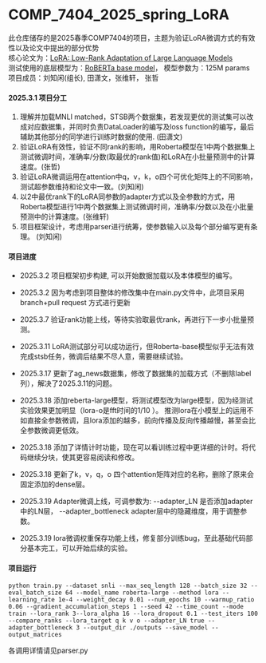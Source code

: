 # COMP_7404_2025_spring_LoRA
此仓库储存的是2025春季COMP7404的项目，主题为验证LoRA微调方式的有效性以及论文中提出的部分优势       
核心论文为：[LoRA: Low-Rank Adaptation of Large Language Models](https://arxiv.org/abs/2106.09685)        
测试使用的底层模型为：[RoBERTa base model](https://huggingface.co/FacebookAI/roberta-base)， 模型参数为：125M params       
项目成员：刘知闲(组长), 田潇文，张维轩， 张哲      
#### 2025.3.1  项目分工
1. 理解并加载MNLI matched，STSB两个数据集，若发现更优的测试集可以改成对应数据集，并同时负责DataLoader的编写及loss function的编写，最后辅助其他部分的同学进行训练时数据的使用. (田潇文)
2. 验证LoRA有效性，验证不同rank的影响，用Roberta模型在1中两个数据集上测试微调时间，准确率/分数(取最优的rank值)和LoRA在小批量预测中的计算速度。(张哲)
3. 验证LoRA微调运用在attention中q，v，k，o四个可优化矩阵上的不同影响，测试超参数维持和论文中一致。(刘知闲) 
4. 以2中最优rank下的LoRA同参数的adapter方式以及全参数的方式，用Roberta模型进行1中两个数据集上测试微调时间，准确率/分数以及在小批量预测中的计算速度。(张维轩)
5. 项目框架设计，考虑用parser进行统筹，使参数输入以及每个部分编写更有条理。 (刘知闲)

#### 项目进度
* 2025.3.2 项目框架初步构建, 可以开始数据加载以及本体模型的编写。
* 2025.3.2 因为考虑到项目整体的修改集中在main.py文件中，此项目采用branch+pull request 方式进行更新

* 2025.3.7 验证rank功能上线，等待实验取最优rank，再进行下一步小批量预测。

* 2025.3.11 LoRA测试部分可以成功运行，但Roberta-base模型似乎无法有效完成stsb任务，微调后结果不尽人意，需要继续试验。

* 2025.3.17 更新了ag_news数据集，修改了数据集的加载方式（不删除label列），解决了2025.3.11的问题。

* 2025.3.18 添加reberta-large模型，将测试模型改为large模型，因为经测试实验效果更加明显（lora-o是fft时间的1/10 ）。 推测lora在小模型上的运用不如直接全参数微调，且lora添加的越多，前向传播及反向传播越慢，甚至会比全参数微调更低效。
* 2025.3.18 添加了详情计时功能，现在可以看训练过程中更详细的计时。将代码继续分块，使其更容易阅读和修改。
* 2025.3.18 更新了k，v，q，o 四个attention矩阵对应的名称，删除了原来会固定添加的dense层。

* 2025.3.19 Adapter微调上线，可调参数为: --adapter_LN 是否添加adapter中的LN层， --adapter_bottleneck adapter层中的隐藏维度，用于调整参数。
* 2025.3.19 lora微调权重保存功能上线，修复部分训练bug，至此基础代码部分基本完工，可以开始后续的实验。

#### 项目运行
```
python train.py --dataset snli --max_seq_length 128 --batch_size 32 --eval_batch_size 64 --model_name roberta-large --method lora --learning_rate 1e-4 --weight_decay 0.01 --num_epochs 10 --warmup_ratio 0.06 --gradient_accumulation_steps 1 --seed 42 --time_count --mode train --lora_rank 3--lora_alpha 16 --lora_dropout 0.1 --test_iters 100 --compare_ranks --lora_target q k v o --adapter_LN true --adapter_bottleneck 3 --output_dir ./outputs --save_model --output_matrices
```
各调用详情请见parser.py
